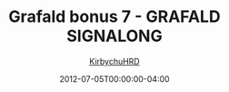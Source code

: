 ---
title: "Grafald bonus 7 - GRAFALD SIGNALONG"
type: "image"
date: 2012-07-05T00:00:00-04:00
draft: false
categories:
- blog
- projects
- grafald
image_path: "../img/2012/bonus_7.png"
alt_text: ""
author: "[KirbychuHRD](https://cohost.org/KirbychuHRD)"
---